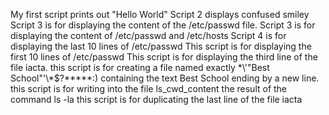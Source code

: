 My first script prints out "Hello World"
Script 2 displays confused smiley
Script 3 is for displaying the content of the /etc/passwd file.
Script 3 is for displaying the content of /etc/passwd and /etc/hosts
Script 4 is for displaying the last 10 lines of /etc/passwd
This script is for displaying the first 10 lines of /etc/passwd
This script is for displaying the third line of the file iacta.
this script is for creating a file named exactly \*\\'"Best School"\'\\*$\?\*\*\*\*\*:) containing the text Best School ending by a new line.
this script is for writing into the file ls_cwd_content the result of the command ls -la
this script is for duplicating  the last line of the file iacta
